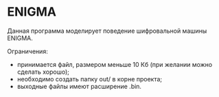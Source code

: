 # ENIGMA

Данная программа моделирует поведение шифровальной машины ENIGMA.

Ограничения:
* принимается файл, размером меньше 10 Кб (при желании можно сделать хорошо);
* необходимо создать папку out/ в корне проекта;
* выходные файлы имеют расширение .bin.